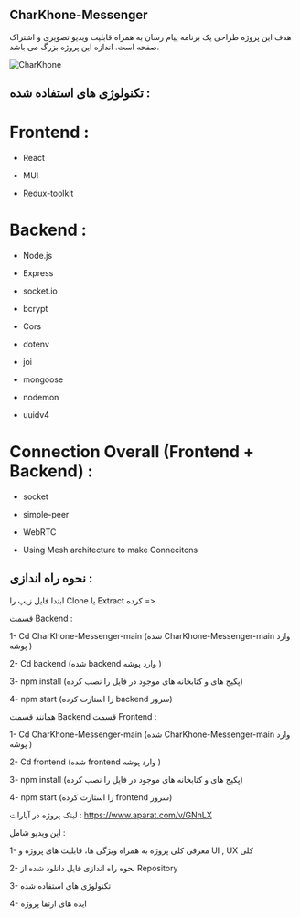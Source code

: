 ## CharKhone-Messenger

هدف این پروژه طراحی یک برنامه پیام رسان به همراه قابلیت ویدیو تصویری و اشتراک صفحه است. اندازه این پروژه بزرگ می باشد.
                                                                 
![CharKhone](https://github.com/SO-K-T/CharKhone-Messenger/assets/97173694/20049401-7c1b-4c01-b863-6a8ce14a4677)


## تکنولوژی های استفاده شده :

# Frontend :  
 																		
- React 
  
- MUI
  
- Redux-toolkit
  







# Backend :

- Node.js
 
- Express

- socket.io
 
- bcrypt
 
- Cors
 
- dotenv
 
- joi

- mongoose

- nodemon

- uuidv4



# Connection Overall (Frontend + Backend) :

- socket

- simple-peer

- WebRTC

- Using Mesh architecture to make Connecitons



 
## نحوه راه اندازی :

 ابتدا فایل زیپ  را Clone یا Extract کرده  => 

قسمت Backend :

 1- Cd CharKhone-Messenger-main (شده CharKhone-Messenger-main وارد پوشه )

 2- Cd backend (شده backend وارد پوشه )

 3- npm install  (پکیج های و کتابخانه های موجود در فایل را نصب کرده)
 
 4- npm start (را استارت کرده backend سرور)
 


همانند قسمت Backend
قسمت Frontend :

 1- Cd CharKhone-Messenger-main (شده CharKhone-Messenger-main وارد پوشه )

 2- Cd frontend (شده frontend وارد پوشه )

 3- npm install  (پکیج های و کتابخانه های موجود در فایل را نصب کرده)
 
 4- npm start (را استارت کرده frontend سرور)


لینک پروژه در آپارات :
https://www.aparat.com/v/GNnLX

این ویدیو شامل :

1- معرفی کلی پروژه به همراه ویژگی ها، قابلیت های پروژه و UI , UX کلی 

2- نحوه راه اندازی فایل دانلود شده از Repository

3- تکنولوژی های استفاده شده

4- ایده های ارتقا پروژه 
